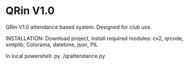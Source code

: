 # QRin V1.0
QRin V1.0 attendance based system. Designed for club use.

INSTALLATION:
Download project, install required modules: cv2, qrcode, smtplib, Colorama, datetime, json, PIL

In local powershell: py ./qrattendance.py
